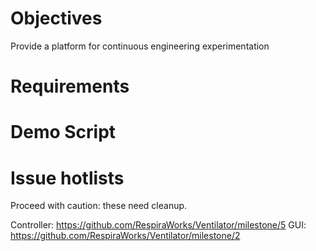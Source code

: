 # Objectives
Provide a platform for continuous engineering experimentation

# Requirements

# Demo Script

# Issue hotlists
Proceed with caution: these need cleanup.

Controller: https://github.com/RespiraWorks/Ventilator/milestone/5
GUI: https://github.com/RespiraWorks/Ventilator/milestone/2

